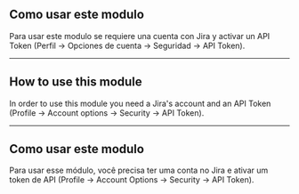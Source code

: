 ## Como usar este modulo

Para usar este modulo se requiere una cuenta con Jira y activar un API Token (Perfil -> Opciones de cuenta -> Seguridad -> API Token).


---


## How to use this module

In order to use this module you need a Jira's account and an API Token (Profile -> Account options -> Security -> API Token).

---


## Como usar este modulo

Para usar esse módulo, você precisa ter uma conta no Jira e ativar um token de API (Profile -> Account Options -> Security -> API Token).